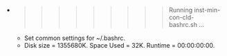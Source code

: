 * >>>>>>>>> Running inst-min-con-cld-bashrc.sh ...
  * Set common settings for ~/.bashrc.
  * Disk size = 1355680K. Space Used = 32K. Runtime = 00:00:00:00.
